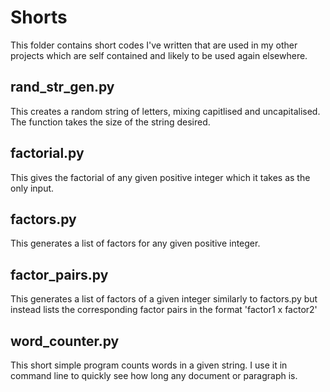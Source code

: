 # Shorts

This folder contains short codes I've written that are used in my other projects which are self contained and likely to be used again elsewhere.

## rand_str_gen.py

This creates a random string of letters, mixing capitlised and uncapitalised. The function takes the size of the string desired.

## factorial.py

This gives the factorial of any given positive integer which it takes as the only input.

## factors.py

This generates a list of factors for any given positive integer.

## factor_pairs.py

This generates a list of factors of a given integer similarly to factors.py but instead lists the corresponding factor pairs in the format 'factor1 x factor2'

## word_counter.py

This short simple program counts words in a given string. I use it in command line to quickly see how long any document or paragraph is. 
